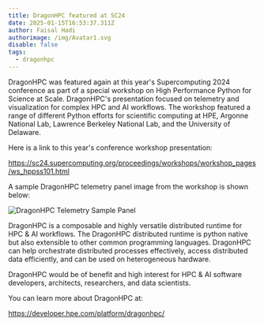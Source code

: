 ```yaml
---
title: DragonHPC featured at SC24
date: 2025-01-15T16:53:37.311Z
author: Faisal Hadi
authorimage: /img/Avatar1.svg
disable: false
tags:
  - dragonhpc
---
```

DragonHPC was featured again at this year's Supercomputing 2024 conference as part of a special workshop on High Performance Python for Science at Scale. DragonHPC's presentation focused on telemetry and visualization for complex HPC and AI workflows. The workshop featured a range of different Python efforts for scientific computing at HPE, Argonne National Lab, Lawrence Berkeley National Lab, and the University of Delaware.

Here is a link to this year's conference workshop presentation:

https://sc24.supercomputing.org/proceedings/workshops/workshop_pages/ws_hppss101.html

A sample DragonHPC telemetry panel image from the workshop is shown below:

![DragonHPC Telemetry Sample Panel](/img/dragonhpc_telemetry_sc24.png "DragonHPC Telemetry Sample Panel")

DragonHPC is a composable and highly versatile distributed runtime for HPC & AI workflows. The DragonHPC distributed runtime is python native but also extensible to other common programming languages. DragonHPC can help orchestrate distributed processes effectively, access distributed data efficiently, and can be used on heterogeneous hardware.

DragonHPC would be of benefit and high interest for HPC & AI software developers, architects, researchers, and data scientists.

You can learn more about DragonHPC at:

https://developer.hpe.com/platform/dragonhpc/